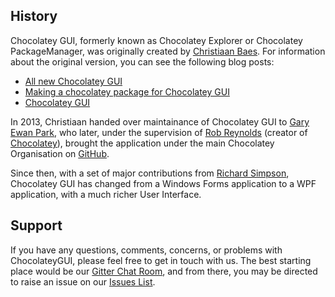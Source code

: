 ## History

Chocolatey GUI, formerly known as Chocolatey Explorer or Chocolatey PackageManager, was originally created by [Christiaan Baes](https://twitter.com/chrissie1).  For information about the original version, you can see the following blog posts:

* [All new Chocolatey GUI](http://blogs.lessthandot.com/index.php/SysAdmins/OS/Windows/all-new-chocolateygui/)
* [Making a chocolatey package for Chocolatey GUI](http://blogs.lessthandot.com/index.php/DesktopDev/MSTech/making-a-chocolatey-package/)
* [Chocolatey GUI](http://blogs.lessthandot.com/index.php/DesktopDev/MSTech/chocolatey-gui/)

In 2013, Christiaan handed over maintainance of Chocolatey GUI to [Gary Ewan Park](http://www.gep13.co.uk/about/), who later, under the supervision of [Rob Reynolds](https://twitter.com/ferventcoder) (creator of [Chocolatey](https://chocolatey.org/)), brought the application under the main Chocolatey Organisation on [GitHub](https://github.com/chocolatey).

Since then, with a set of major contributions from [Richard Simpson](https://twitter.com/richardsimp), Chocolatey GUI has changed from a Windows Forms application to a WPF application, with a much richer User Interface.

## Support

If you have any questions, comments, concerns, or problems with ChocolateyGUI, please feel free to get in touch with us.  The best starting place would be our [Gitter Chat Room](https://gitter.im/chocolatey/ChocolateyGUI), and from there, you may be directed to raise an issue on our [Issues List](https://github.com/chocolatey/ChocolateyGUI/issues).
